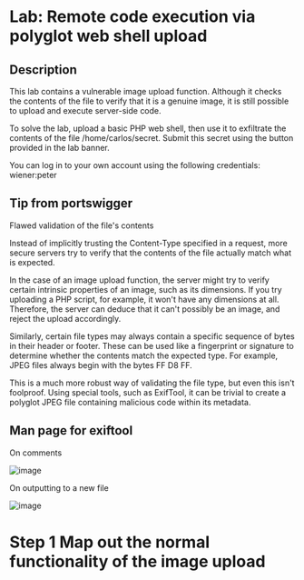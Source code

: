 # Lab: Remote code execution via polyglot web shell upload

## Description

 This lab contains a vulnerable image upload function. Although it checks the contents of the file to verify that it is a genuine image, it is still possible to upload and execute server-side code.

To solve the lab, upload a basic PHP web shell, then use it to exfiltrate the contents of the file /home/carlos/secret. Submit this secret using the button provided in the lab banner.

You can log in to your own account using the following credentials: wiener:peter 

## Tip from portswigger

Flawed validation of the file's contents

Instead of implicitly trusting the Content-Type specified in a request, more secure servers try to verify that the contents of the file actually match what is expected.

In the case of an image upload function, the server might try to verify certain intrinsic properties of an image, such as its dimensions. If you try uploading a PHP script, for example, it won't have any dimensions at all. Therefore, the server can deduce that it can't possibly be an image, and reject the upload accordingly.

Similarly, certain file types may always contain a specific sequence of bytes in their header or footer. These can be used like a fingerprint or signature to determine whether the contents match the expected type. For example, JPEG files always begin with the bytes FF D8 FF.

This is a much more robust way of validating the file type, but even this isn't foolproof. Using special tools, such as ExifTool, it can be trivial to create a polyglot JPEG file containing malicious code within its metadata. 

## Man page for exiftool

On comments

![image](https://user-images.githubusercontent.com/83407557/171235222-c13c726f-73e0-4fde-a934-6ac54e016285.png)

On outputting to a new file

![image](https://user-images.githubusercontent.com/83407557/171235390-3415000e-5037-491e-8608-3ee7c7e6d07d.png)

# Step 1 Map out the normal functionality of the image upload



